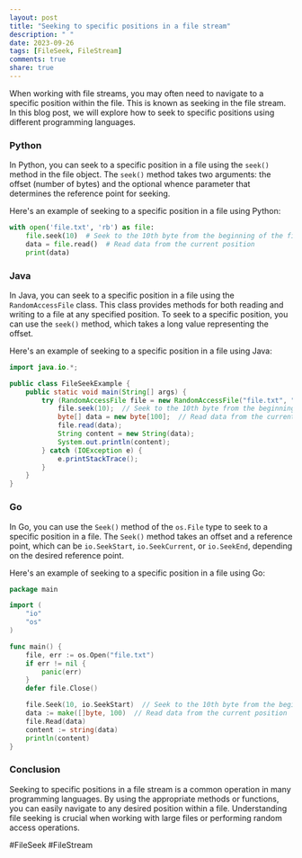 ```yaml
---
layout: post
title: "Seeking to specific positions in a file stream"
description: " "
date: 2023-09-26
tags: [FileSeek, FileStream]
comments: true
share: true
---
```


When working with file streams, you may often need to navigate to a specific position within the file. This is known as seeking in the file stream. In this blog post, we will explore how to seek to specific positions using different programming languages.

### Python

In Python, you can seek to a specific position in a file using the `seek()` method in the file object. The `seek()` method takes two arguments: the offset (number of bytes) and the optional whence parameter that determines the reference point for seeking.

Here's an example of seeking to a specific position in a file using Python:

```python
with open('file.txt', 'rb') as file:
    file.seek(10)  # Seek to the 10th byte from the beginning of the file
    data = file.read()  # Read data from the current position
    print(data)
```

### Java

In Java, you can seek to a specific position in a file using the `RandomAccessFile` class. This class provides methods for both reading and writing to a file at any specified position. To seek to a specific position, you can use the `seek()` method, which takes a long value representing the offset.

Here's an example of seeking to a specific position in a file using Java:

```java
import java.io.*;

public class FileSeekExample {
    public static void main(String[] args) {
        try (RandomAccessFile file = new RandomAccessFile("file.txt", "rw")) {
            file.seek(10);  // Seek to the 10th byte from the beginning of the file
            byte[] data = new byte[100];  // Read data from the current position
            file.read(data);
            String content = new String(data);
            System.out.println(content);
        } catch (IOException e) {
            e.printStackTrace();
        }
    }
}
```

### Go

In Go, you can use the `Seek()` method of the `os.File` type to seek to a specific position in a file. The `Seek()` method takes an offset and a reference point, which can be `io.SeekStart`, `io.SeekCurrent`, or `io.SeekEnd`, depending on the desired reference point.

Here's an example of seeking to a specific position in a file using Go:

```go
package main

import (
    "io"
    "os"
)

func main() {
    file, err := os.Open("file.txt")
    if err != nil {
        panic(err)
    }
    defer file.Close()

    file.Seek(10, io.SeekStart)  // Seek to the 10th byte from the beginning of the file
    data := make([]byte, 100)  // Read data from the current position
    file.Read(data)
    content := string(data)
    println(content)
}
```

### Conclusion

Seeking to specific positions in a file stream is a common operation in many programming languages. By using the appropriate methods or functions, you can easily navigate to any desired position within a file. Understanding file seeking is crucial when working with large files or performing random access operations.

#FileSeek #FileStream
